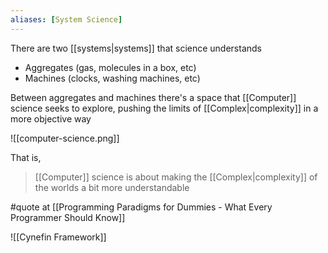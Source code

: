 ```yaml
---
aliases: [System Science]
---
```


There are two [[systems|systems]] that science understands

- Aggregates (gas, molecules in a box, etc)
- Machines (clocks, washing machines, etc)

Between aggregates and machines there's a space that [[Computer]] science seeks to explore, pushing the limits of [[Complex|complexity]] in a more objective way

![[computer-science.png]]

That is, 

> [[Computer]] science is about making the [[Complex|complexity]] of the worlds a bit more understandable

#quote at [[Programming Paradigms for Dummies - What Every Programmer Should Know]]

![[Cynefin Framework]]